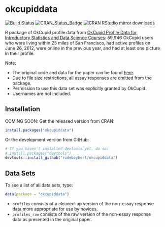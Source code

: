 
<!-- README.md is generated from README.Rmd. Please edit that file -->
okcupiddata
===========

[![Build Status](https://travis-ci.org/rudeboybert/okcupiddata.png?branch=master)](https://travis-ci.org/rudeboybert/okcupiddata) [![CRAN\_Status\_Badge](http://www.r-pkg.org/badges/version/okcupiddata)](http://cran.r-project.org/package=okcupiddata) [![CRAN RStudio mirror downloads](http://cranlogs.r-pkg.org/badges/okcupiddata)](http://www.r-pkg.org/pkg/okcupiddata)

R package of OkCupid profile data from [OkCupid Profile Data for Introductory Statistics and Data Science Courses](http://www.amstat.org/publications/jse/v23n2/kim.pdf): 59,946 OkCupid users who were living within 25 miles of San Francisco, had active profiles on June 26, 2012, were online in the previous year, and had at least one picture in their profile.

Note:

-   The original code and data for the paper can be found [here](https://github.com/rudeboybert/JSE_OkCupid).
-   Due to file size restrictions, all essay responses are omitted from the package.
-   Permission to use this data set was explicitly granted by OkCupid.
-   Usernames are not included.

Installation
------------

COMING SOON: Get the released version from CRAN:

``` r
install.packages("okcupiddata")
```

Or the development version from GitHub:

``` r
# If you haven't installed devtools yet, do so:
# install.packages("devtools")
devtools::install_github("rudeboybert/okcupiddata")
```

Data Sets
---------

To see a list of all data sets, type:

``` r
data(package = "okcupiddata")
```

-   `profiles` consists of a cleaned-up version of the non-essay response data more appropriate for use by novices.
-   `profiles_raw` consists of the raw version of the non-essay response data as presented in the original paper.
